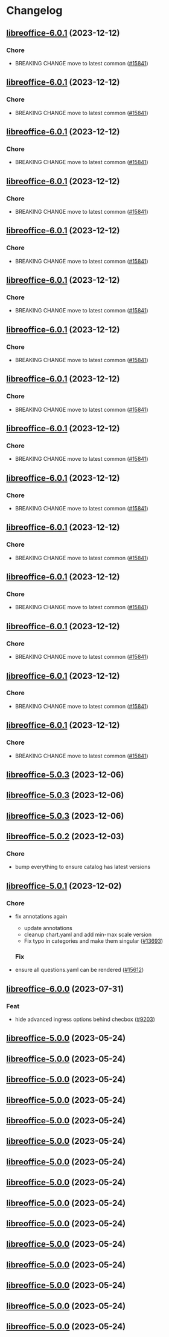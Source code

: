 # Changelog



## [libreoffice-6.0.1](https://github.com/truecharts/charts/compare/libreoffice-5.0.3...libreoffice-6.0.1) (2023-12-12)

### Chore

- BREAKING CHANGE move to latest common ([#15841](https://github.com/truecharts/charts/issues/15841))
  
  


## [libreoffice-6.0.1](https://github.com/truecharts/charts/compare/libreoffice-5.0.3...libreoffice-6.0.1) (2023-12-12)

### Chore

- BREAKING CHANGE move to latest common ([#15841](https://github.com/truecharts/charts/issues/15841))
  
  


## [libreoffice-6.0.1](https://github.com/truecharts/charts/compare/libreoffice-5.0.3...libreoffice-6.0.1) (2023-12-12)

### Chore

- BREAKING CHANGE move to latest common ([#15841](https://github.com/truecharts/charts/issues/15841))
  
  


## [libreoffice-6.0.1](https://github.com/truecharts/charts/compare/libreoffice-5.0.3...libreoffice-6.0.1) (2023-12-12)

### Chore

- BREAKING CHANGE move to latest common ([#15841](https://github.com/truecharts/charts/issues/15841))
  
  


## [libreoffice-6.0.1](https://github.com/truecharts/charts/compare/libreoffice-5.0.3...libreoffice-6.0.1) (2023-12-12)

### Chore

- BREAKING CHANGE move to latest common ([#15841](https://github.com/truecharts/charts/issues/15841))
  
  


## [libreoffice-6.0.1](https://github.com/truecharts/charts/compare/libreoffice-5.0.3...libreoffice-6.0.1) (2023-12-12)

### Chore

- BREAKING CHANGE move to latest common ([#15841](https://github.com/truecharts/charts/issues/15841))
  
  


## [libreoffice-6.0.1](https://github.com/truecharts/charts/compare/libreoffice-5.0.3...libreoffice-6.0.1) (2023-12-12)

### Chore

- BREAKING CHANGE move to latest common ([#15841](https://github.com/truecharts/charts/issues/15841))
  
  


## [libreoffice-6.0.1](https://github.com/truecharts/charts/compare/libreoffice-5.0.3...libreoffice-6.0.1) (2023-12-12)

### Chore

- BREAKING CHANGE move to latest common ([#15841](https://github.com/truecharts/charts/issues/15841))
  
  


## [libreoffice-6.0.1](https://github.com/truecharts/charts/compare/libreoffice-5.0.3...libreoffice-6.0.1) (2023-12-12)

### Chore

- BREAKING CHANGE move to latest common ([#15841](https://github.com/truecharts/charts/issues/15841))
  
  


## [libreoffice-6.0.1](https://github.com/truecharts/charts/compare/libreoffice-5.0.3...libreoffice-6.0.1) (2023-12-12)

### Chore

- BREAKING CHANGE move to latest common ([#15841](https://github.com/truecharts/charts/issues/15841))
  
  


## [libreoffice-6.0.1](https://github.com/truecharts/charts/compare/libreoffice-5.0.3...libreoffice-6.0.1) (2023-12-12)

### Chore

- BREAKING CHANGE move to latest common ([#15841](https://github.com/truecharts/charts/issues/15841))
  
  


## [libreoffice-6.0.1](https://github.com/truecharts/charts/compare/libreoffice-5.0.3...libreoffice-6.0.1) (2023-12-12)

### Chore

- BREAKING CHANGE move to latest common ([#15841](https://github.com/truecharts/charts/issues/15841))
  
  


## [libreoffice-6.0.1](https://github.com/truecharts/charts/compare/libreoffice-5.0.3...libreoffice-6.0.1) (2023-12-12)

### Chore

- BREAKING CHANGE move to latest common ([#15841](https://github.com/truecharts/charts/issues/15841))
  
  


## [libreoffice-6.0.1](https://github.com/truecharts/charts/compare/libreoffice-5.0.3...libreoffice-6.0.1) (2023-12-12)

### Chore

- BREAKING CHANGE move to latest common ([#15841](https://github.com/truecharts/charts/issues/15841))
  
  


## [libreoffice-6.0.1](https://github.com/truecharts/charts/compare/libreoffice-5.0.3...libreoffice-6.0.1) (2023-12-12)

### Chore

- BREAKING CHANGE move to latest common ([#15841](https://github.com/truecharts/charts/issues/15841))
  
  



## [libreoffice-5.0.3](https://github.com/truecharts/charts/compare/libreoffice-5.0.2...libreoffice-5.0.3) (2023-12-06)




## [libreoffice-5.0.3](https://github.com/truecharts/charts/compare/libreoffice-5.0.2...libreoffice-5.0.3) (2023-12-06)




## [libreoffice-5.0.3](https://github.com/truecharts/charts/compare/libreoffice-5.0.2...libreoffice-5.0.3) (2023-12-06)




## [libreoffice-5.0.2](https://github.com/truecharts/charts/compare/libreoffice-5.0.1...libreoffice-5.0.2) (2023-12-03)

### Chore

- bump everything to ensure catalog has latest versions
  
  


## [libreoffice-5.0.1](https://github.com/truecharts/charts/compare/libreoffice-6.0.0...libreoffice-5.0.1) (2023-12-02)

### Chore

- fix annotations again
  - update annotations
  - cleanup chart.yaml and add min-max scale version
  - Fix typo in categories and make them singular ([#13693](https://github.com/truecharts/charts/issues/13693))
  
  ### Fix

- ensure all questions.yaml can be rendered ([#15612](https://github.com/truecharts/charts/issues/15612))
  
  




## [libreoffice-6.0.0](https://github.com/truecharts/charts/compare/libreoffice-5.0.0...libreoffice-6.0.0) (2023-07-31)

### Feat

- hide advanced ingress options behind checbox ([#9203](https://github.com/truecharts/charts/issues/9203))
  
  


## [libreoffice-5.0.0](https://github.com/truecharts/charts/compare/libreoffice-4.0.12...libreoffice-5.0.0) (2023-05-24)




## [libreoffice-5.0.0](https://github.com/truecharts/charts/compare/libreoffice-4.0.12...libreoffice-5.0.0) (2023-05-24)




## [libreoffice-5.0.0](https://github.com/truecharts/charts/compare/libreoffice-4.0.12...libreoffice-5.0.0) (2023-05-24)




## [libreoffice-5.0.0](https://github.com/truecharts/charts/compare/libreoffice-4.0.12...libreoffice-5.0.0) (2023-05-24)




## [libreoffice-5.0.0](https://github.com/truecharts/charts/compare/libreoffice-4.0.12...libreoffice-5.0.0) (2023-05-24)




## [libreoffice-5.0.0](https://github.com/truecharts/charts/compare/libreoffice-4.0.12...libreoffice-5.0.0) (2023-05-24)




## [libreoffice-5.0.0](https://github.com/truecharts/charts/compare/libreoffice-4.0.12...libreoffice-5.0.0) (2023-05-24)




## [libreoffice-5.0.0](https://github.com/truecharts/charts/compare/libreoffice-4.0.12...libreoffice-5.0.0) (2023-05-24)




## [libreoffice-5.0.0](https://github.com/truecharts/charts/compare/libreoffice-4.0.12...libreoffice-5.0.0) (2023-05-24)




## [libreoffice-5.0.0](https://github.com/truecharts/charts/compare/libreoffice-4.0.12...libreoffice-5.0.0) (2023-05-24)




## [libreoffice-5.0.0](https://github.com/truecharts/charts/compare/libreoffice-4.0.12...libreoffice-5.0.0) (2023-05-24)




## [libreoffice-5.0.0](https://github.com/truecharts/charts/compare/libreoffice-4.0.12...libreoffice-5.0.0) (2023-05-24)




## [libreoffice-5.0.0](https://github.com/truecharts/charts/compare/libreoffice-4.0.12...libreoffice-5.0.0) (2023-05-24)




## [libreoffice-5.0.0](https://github.com/truecharts/charts/compare/libreoffice-4.0.12...libreoffice-5.0.0) (2023-05-24)




## [libreoffice-5.0.0](https://github.com/truecharts/charts/compare/libreoffice-4.0.12...libreoffice-5.0.0) (2023-05-24)

